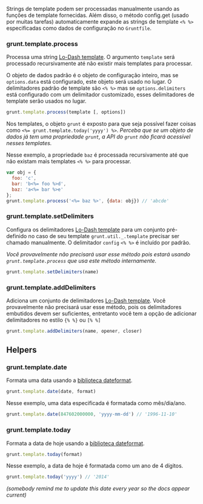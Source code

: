 Strings de template podem ser processadas manualmente usando as funções de template fornecidas. Além disso, o método config.get (usado por muitas tarefas) automaticamente expande as strings de template `<% %>` especificadas como dados de configuração no `Gruntfile`.

### grunt.template.process
Processa uma string [Lo-Dash template](http://lodash.com/docs/#template). O argumento `template` será processado recursivamente até não existir mais templates para processar.

O objeto de dados padrão é o objeto de configuração inteiro, mas se `options.data` está configurado, este objeto será usado no lugar. O delimitadores padrão de template são `<% %>` mas se `options.delimiters` está configurado com um delimitador customizado, esses delimitadores de template serão usados no lugar.

```js
grunt.template.process(template [, options])
```

Nos templates, o objeto `grunt` é exposto para que seja possível fazer coisas como `<%= grunt.template.today('yyyy') %>`. _Perceba que se um objeto de dados já tem uma propriedade `grunt`, a API do `grunt` não ficará acessível nesses templates._

Nesse exemplo, a propriedade `baz` é processada recursivamente até que não existam mais templates `<% %>` para processar.

```js
var obj = {
  foo: 'c',
  bar: 'b<%= foo %>d',
  baz: 'a<%= bar %>e'
};
grunt.template.process('<%= baz %>', {data: obj}) // 'abcde'
```

### grunt.template.setDelimiters
Configura os delimitadores [Lo-Dash template](http://lodash.com/docs/#template) para um conjunto pré-definido no caso de seu template `grunt.util._.template` precisar ser chamado manualmente. O delimitador `config` `<% %>` é incluído por padrão.

_Você provavelmente não precisará usar esse método pois estará usando `grunt.template.process` que usa este método internamente._

```js
grunt.template.setDelimiters(name)
```

### grunt.template.addDelimiters
Adiciona um conjunto de delimitadores [Lo-Dash template](http://lodash.com/docs/#template). Você provavelmente não precisará usar esse método, pois os delimitadores embutidos devem ser suficientes, entretanto você tem a opção de adicionar delimitadores no estilo `{% %}` ou `[% %]`

```js
grunt.template.addDelimiters(name, opener, closer)
```

## Helpers

### grunt.template.date
Formata uma data usando a [biblioteca dateformat](https://github.com/felixge/node-dateformat).

```js
grunt.template.date(date, format)
```

Nesse exemplo, uma data especificada é formatada como mês/dia/ano.

```js
grunt.template.date(847602000000, 'yyyy-mm-dd') // '1996-11-10'
```

### grunt.template.today
Formata a data de hoje usando a [biblioteca dateformat](https://github.com/felixge/node-dateformat).

```js
grunt.template.today(format)
```

Nesse exemplo, a data de hoje é formatada como um ano de 4 dígitos.

```js
grunt.template.today('yyyy') // '2014'
```

_(somebody remind me to update this date every year so the docs appear current)_